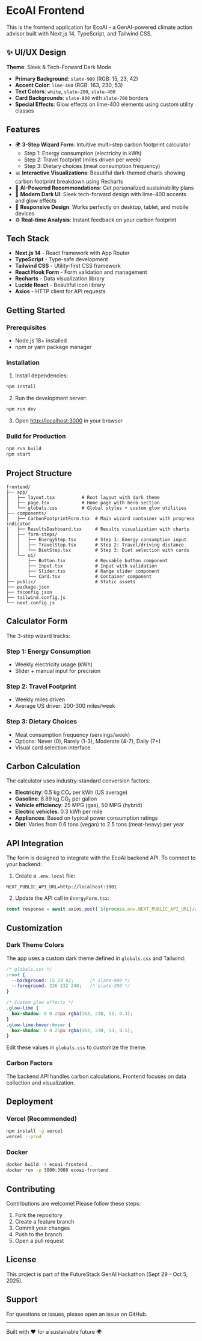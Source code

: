 # EcoAI Frontend

This is the frontend application for EcoAI - a GenAI-powered climate action advisor built with Next.js 14, TypeScript, and Tailwind CSS.

## ✨ UI/UX Design

**Theme**: Sleek & Tech-Forward Dark Mode
- **Primary Background**: `slate-900` (RGB: 15, 23, 42)
- **Accent Color**: `lime-400` (RGB: 163, 230, 53)
- **Text Colors**: `white`, `slate-200`, `slate-400`
- **Card Backgrounds**: `slate-800` with `slate-700` borders
- **Special Effects**: Glow effects on lime-400 elements using custom utility classes

## Features

- 🌍 **3-Step Wizard Form**: Intuitive multi-step carbon footprint calculator
  - Step 1: Energy consumption (electricity in kWh)
  - Step 2: Travel footprint (miles driven per week)
  - Step 3: Dietary choices (meat consumption frequency)
- 📊 **Interactive Visualizations**: Beautiful dark-themed charts showing carbon footprint breakdown using Recharts
- 🤖 **AI-Powered Recommendations**: Get personalized sustainability plans
- 🎨 **Modern Dark UI**: Sleek tech-forward design with lime-400 accents and glow effects
- 📱 **Responsive Design**: Works perfectly on desktop, tablet, and mobile devices
- ♻️ **Real-time Analysis**: Instant feedback on your carbon footprint

## Tech Stack

- **Next.js 14** - React framework with App Router
- **TypeScript** - Type-safe development
- **Tailwind CSS** - Utility-first CSS framework
- **React Hook Form** - Form validation and management
- **Recharts** - Data visualization library
- **Lucide React** - Beautiful icon library
- **Axios** - HTTP client for API requests

## Getting Started

### Prerequisites

- Node.js 18+ installed
- npm or yarn package manager

### Installation

1. Install dependencies:
```bash
npm install
```

2. Run the development server:
```bash
npm run dev
```

3. Open [http://localhost:3000](http://localhost:3000) in your browser

### Build for Production

```bash
npm run build
npm start
```

## Project Structure

```
frontend/
├── app/
│   ├── layout.tsx          # Root layout with dark theme
│   ├── page.tsx            # Home page with hero section
│   └── globals.css         # Global styles + custom glow utilities
├── components/
│   ├── CarbonFootprintForm.tsx  # Main wizard container with progress indicator
│   ├── ResultsDashboard.tsx     # Results visualization with charts
│   ├── form-steps/
│   │   ├── EnergyStep.tsx       # Step 1: Energy consumption input
│   │   ├── TravelStep.tsx       # Step 2: Travel/driving distance
│   │   └── DietStep.tsx         # Step 3: Diet selection with cards
│   └── ui/
│       ├── Button.tsx           # Reusable button component
│       ├── Input.tsx            # Input with validation
│       ├── Slider.tsx           # Range slider component
│       └── Card.tsx             # Container component
├── public/                      # Static assets
├── package.json
├── tsconfig.json
├── tailwind.config.js
└── next.config.js
```

## Calculator Form

The 3-step wizard tracks:

### Step 1: Energy Consumption
- Weekly electricity usage (kWh)
- Slider + manual input for precision

### Step 2: Travel Footprint
- Weekly miles driven
- Average US driver: 200-300 miles/week

### Step 3: Dietary Choices
- Meat consumption frequency (servings/week)
- Options: Never (0), Rarely (1-3), Moderate (4-7), Daily (7+)
- Visual card selection interface

## Carbon Calculation

The calculator uses industry-standard conversion factors:

- **Electricity**: 0.5 kg CO₂ per kWh (US average)
- **Gasoline**: 8.89 kg CO₂ per gallon
- **Vehicle efficiency**: 25 MPG (gas), 50 MPG (hybrid)
- **Electric vehicles**: 0.3 kWh per mile
- **Appliances**: Based on typical power consumption ratings
- **Diet**: Varies from 0.6 tons (vegan) to 2.5 tons (meat-heavy) per year

## API Integration

The form is designed to integrate with the EcoAI backend API. To connect to your backend:

1. Create a `.env.local` file:
```env
NEXT_PUBLIC_API_URL=http://localhost:3001
```

2. Update the API call in `EnergyForm.tsx`:
```typescript
const response = await axios.post(`${process.env.NEXT_PUBLIC_API_URL}/analyze`, data)
```

## Customization

### Dark Theme Colors

The app uses a custom dark theme defined in `globals.css` and Tailwind:

```css
/* globals.css */
:root {
  --background: 15 23 42;      /* slate-900 */
  --foreground: 226 232 240;   /* slate-200 */
}

/* Custom glow effects */
.glow-lime {
  box-shadow: 0 0 20px rgba(163, 230, 53, 0.3);
}
.glow-lime-hover:hover {
  box-shadow: 0 0 25px rgba(163, 230, 53, 0.5);
}
```

Edit these values in `globals.css` to customize the theme.

### Carbon Factors

The backend API handles carbon calculations. Frontend focuses on data collection and visualization.

## Deployment

### Vercel (Recommended)

```bash
npm install -g vercel
vercel --prod
```

### Docker

```bash
docker build -t ecoai-frontend .
docker run -p 3000:3000 ecoai-frontend
```

## Contributing

Contributions are welcome! Please follow these steps:

1. Fork the repository
2. Create a feature branch
3. Commit your changes
4. Push to the branch
5. Open a pull request

## License

This project is part of the FutureStack GenAI Hackathon (Sept 29 - Oct 5, 2025).

## Support

For questions or issues, please open an issue on GitHub.

---

Built with ❤️ for a sustainable future 🌍
